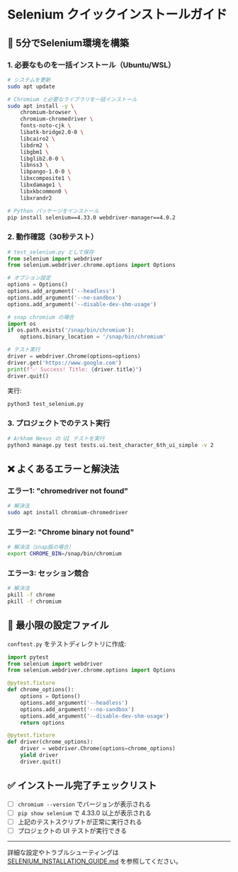# Selenium クイックインストールガイド

## 🚀 5分でSelenium環境を構築

### 1. 必要なものを一括インストール（Ubuntu/WSL）

```bash
# システムを更新
sudo apt update

# Chromium と必要なライブラリを一括インストール
sudo apt install -y \
    chromium-browser \
    chromium-chromedriver \
    fonts-noto-cjk \
    libatk-bridge2.0-0 \
    libcairo2 \
    libdrm2 \
    libgbm1 \
    libglib2.0-0 \
    libnss3 \
    libpango-1.0-0 \
    libxcomposite1 \
    libxdamage1 \
    libxkbcommon0 \
    libxrandr2

# Python パッケージをインストール
pip install selenium==4.33.0 webdriver-manager==4.0.2
```

### 2. 動作確認（30秒テスト）

```python
# test_selenium.py として保存
from selenium import webdriver
from selenium.webdriver.chrome.options import Options

# オプション設定
options = Options()
options.add_argument('--headless')
options.add_argument('--no-sandbox')
options.add_argument('--disable-dev-shm-usage')

# snap chromium の場合
import os
if os.path.exists('/snap/bin/chromium'):
    options.binary_location = '/snap/bin/chromium'

# テスト実行
driver = webdriver.Chrome(options=options)
driver.get('https://www.google.com')
print(f"✅ Success! Title: {driver.title}")
driver.quit()
```

実行:
```bash
python3 test_selenium.py
```

### 3. プロジェクトでのテスト実行

```bash
# Arkham Nexus の UI テストを実行
python3 manage.py test tests.ui.test_character_6th_ui_simple -v 2
```

## ❌ よくあるエラーと解決法

### エラー1: "chromedriver not found"
```bash
# 解決法
sudo apt install chromium-chromedriver
```

### エラー2: "Chrome binary not found"
```bash
# 解決法（snap版の場合）
export CHROME_BIN=/snap/bin/chromium
```

### エラー3: セッション競合
```bash
# 解決法
pkill -f chrome
pkill -f chromium
```

## 📝 最小限の設定ファイル

`conftest.py` をテストディレクトリに作成:
```python
import pytest
from selenium import webdriver
from selenium.webdriver.chrome.options import Options

@pytest.fixture
def chrome_options():
    options = Options()
    options.add_argument('--headless')
    options.add_argument('--no-sandbox')
    options.add_argument('--disable-dev-shm-usage')
    return options

@pytest.fixture
def driver(chrome_options):
    driver = webdriver.Chrome(options=chrome_options)
    yield driver
    driver.quit()
```

## ✅ インストール完了チェックリスト

- [ ] `chromium --version` でバージョンが表示される
- [ ] `pip show selenium` で 4.33.0 以上が表示される
- [ ] 上記のテストスクリプトが正常に実行される
- [ ] プロジェクトの UI テストが実行できる

---

詳細な設定やトラブルシューティングは [SELENIUM_INSTALLATION_GUIDE.md](./docs/SELENIUM_INSTALLATION_GUIDE.md) を参照してください。